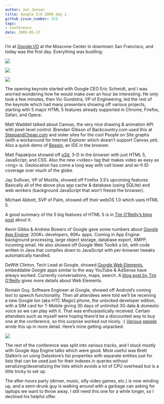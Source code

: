 ```yaml
---
author: Jon Jensen
title: Google I/O 2009 day 1
github_issue_number: 153
tags:
- conference
date: 2009-05-27
---
```


I’m at [Google I/O](https://web.archive.org/web/20090619095855/http://code.google.com/events/io/) at the Moscone Center in downtown San Francisco, and today was the first day. Everything was bustling:

![](/blog/2009/05/google-io-2009-day-1/image-0.jpeg)

![](/blog/2009/05/google-io-2009-day-1/image-1.jpeg)

![](/blog/2009/05/google-io-2009-day-1/image-2.jpeg)

The opening keynote started with Google CEO Eric Schmidt, and I was worried wondering how he would make over an hour be interesting. He only took a few minutes, then Vic Gundotra, VP of Engineering, led the rest of the keynote which had many presenters showing off various projects, starting with 5 major HTML 5 features already supported in Chrome, Firefox, Safari, and Opera:

Matt Waddell talked about Canvas, the very nice drawing & animation API with pixel-level control. Brendan Gibson of Backcountry.com used this at [SteepandCheap.com](https://www.steepandcheap.com/) and sister sites for the cool People on Site graphs (with a workaround for Internet Explorer which doesn’t support Canvas yet). Also a quick demo of [Bespin](https://wiki.mozilla.org/Labs/Bespin), an IDE in the browser.

Matt Papakipos showed off [o3d](https://web.archive.org/web/20090525130119/https://code.google.com/apis/o3d), 3-D in the browser with just HTML 5, JavaScript, and CSS. Also the new \<video\> tag that makes video as easy as \<img\> is. Geolocation has come a long way with cell tower and wi-fi ID coverage over much of the globe.

Jay Sullivan, VP of Mozilla, showed off Firefox 3.5’s upcoming features. Basically all of the above plus app cache & database (using SQLite) and web workers (background JavaScript that won’t freeze the browser).

Michael Abbott, SVP of Palm, showed off their webOS 1.0 which uses HTML 5.

A good summary of the 5 big features of HTML 5 is in [Tim O’Reilly’s blog post](http://radar.oreilly.com/2009/05/google-bets-big-on-html-5.html) about it.

Kevin Gibbs & Andrew Bowers of Google gave some numbers about [Google App Engine](https://cloud.google.com/appengine/): 200K+ developers, 80K+ apps. Coming in App Engine: background processing, large object storage, database export, XMPP, incoming email. He also showed off Google Web Toolkit a bit, with code written in Java that compiles down to JavaScript with per-browser tweaks automatically handled.

DeWitt Clinton, Tech Lead at Google, showed [Google Web Elements](https://web.archive.org/web/20090528111716/https://www.google.com/webelements), embeddable Google apps similar to the way YouTube & AdSense have always worked. Currently conversations, maps, search. A [blog post by Tim O’Reilly](http://radar.oreilly.com/2009/05/google-web-elements-and-google.html) gives more details about Web Elements.

Romain Guy, Software Engineer at Google, showed off Android’s coming text to speech functionality. Then all attendees were told we’ll be receiving a new Google Ion (aka HTC Magic) phone, the unlocked developer edition, with a SIM card for T-Mobile giving 30 days of unlimited 3G data & domestic voice so we can play with it. That was enthusiastically received. Certain attendees such as myself were hoping there’d be a discounted way to buy one at the conference, so this surprise worked out nicely. :) [Various](https://www.androidandme.com/2009/05/news/unboxing-the-google-ion-free-htc-magic-phone-from-google-io/) [people](https://www.techcrunch.com/2009/05/27/googles-oprah-moment-an-android-phone-for-everyone-at-google-io/#comment-2769145) wrote this up in more detail. Here’s mine getting unpacked:

![](/blog/2009/05/google-io-2009-day-1/image-3.jpeg)

The rest of the conference was split into various tracks, and I stuck mostly with Google App Engine talks which were good. Most useful was Brett Slatkin’s on using Datastore’s list properties with separate entities just for lists that can be used just for their indexes in queries without serializing/deserializing the lists which avoids a lot of CPU overhead but is a little tricky to set up.

The after-hours party (dinner, music, silly video games, etc.) is now winding up, and a semi-drunk guy is walking around with a garbage can asking for laptops we want to throw away. I still need this one for a while longer, so I declined his helpful offer.
